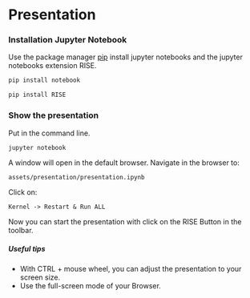 # Presentation

### Installation Jupyter Notebook

Use the package manager  [pip](https://pip.pypa.io/en/stable/) install jupyter notebooks and the jupyter notebooks extension RISE.

```bash
pip install notebook
```

```bash
pip install RISE
```

### Show the presentation

Put in the command line.

```bash
jupyter notebook
```
A window will open in the default browser. Navigate in the browser to:
```cd
assets/presentation/presentation.ipynb
```

Click on:
```button
Kernel -> Restart & Run ALL
```

Now you can start the presentation with click on the RISE Button in the toolbar. 


##### Useful tips
- With CTRL + mouse wheel, you can adjust the presentation to your screen size.
- Use the full-screen mode of your Browser.
